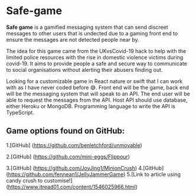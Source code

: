 # Safe-game
**Safe game** is a gamified messaging system that can send discreet messages to other users that is undected due to a gaming front end to ensure the messages are not detected people near by. 

The idea for this game came from the UKvsCovid-19 hack to help with the limited police resources with the rise in domestic violence victims during covid-19. It aims to provide people a safe and secure way to communicate to social organisations without alerting their abusers finding out. 

Looking for a customizable game in React nature or swift that I can work with as I have never coded before :sweat_smile:. Front end will be the game, back end will be the messaging system that will speak to an API. The end user will be able to request the messages from the API. Host API should use database, either Heroku or MongoDB. Programming language to write the API is TypeScript. 

## Game options found on GitHub:
1.[GitHub] (https://github.com/benletchford/unmovable)

2.[GitHub] (https://github.com/mini-eggs/Flippour)

3.[GitHub] (https://github.com/JoyJing1/MinionCrush)
4.[GitHub] (https://github.com/fennean1/JellyJammerGame)
5.[Link to article using candy crush to customise!] (https://www.itread01.com/content/1546025966.html) 


